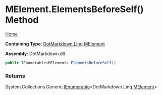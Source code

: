 <a name="_top"></a>

# MElement\.ElementsBeforeSelf\(\) Method

[Home](../../../../README.md#_top)

**Containing Type**: [DotMarkdown.Linq](../../README.md#_top)\.[MElement](../README.md#_top)

**Assembly**: DotMarkdown\.dll

```csharp
public IEnumerable<MElement> ElementsBeforeSelf()
```

### Returns

System\.Collections\.Generic\.[IEnumerable](https://docs.microsoft.com/en-us/dotnet/api/system.collections.generic.ienumerable-1)\<DotMarkdown\.Linq\.[MElement](../README.md#_top)>

